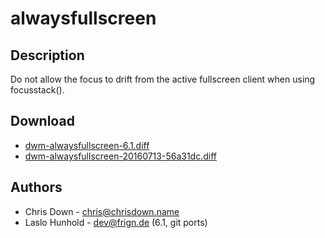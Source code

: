 alwaysfullscreen
================

Description
-----------
Do not allow the focus to drift from the active fullscreen client when using
focusstack().

Download
--------
* [dwm-alwaysfullscreen-6.1.diff](dwm-alwaysfullscreen-6.1.diff)
* [dwm-alwaysfullscreen-20160713-56a31dc.diff](dwm-alwaysfullscreen-20160713-56a31dc.diff)

Authors
-------
* Chris Down - <chris@chrisdown.name>
* Laslo Hunhold - <dev@frign.de> (6.1, git ports)

